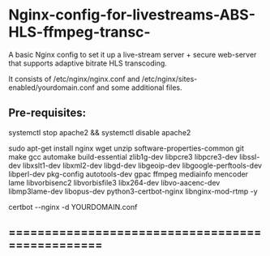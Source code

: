 # Nginx-config-for-livestreams-ABS-HLS-ffmpeg-transc-
A basic Nginx config to set it up a live-stream server + secure web-server that supports adaptive bitrate HLS transcoding.

It consists of /etc/nginx/nginx.conf  and /etc/nginx/sites-enabled/yourdomain.conf  and some additional files.

Pre-requisites:
---------------

systemctl stop apache2 && systemctl disable apache2

sudo apt-get install nginx wget unzip software-properties-common git make gcc automake build-essential zlib1g-dev libpcre3 libpcre3-dev libssl-dev libxslt1-dev libxml2-dev libgd-dev libgeoip-dev libgoogle-perftools-dev libperl-dev pkg-config autotools-dev gpac ffmpeg mediainfo mencoder lame libvorbisenc2 libvorbisfile3 libx264-dev libvo-aacenc-dev libmp3lame-dev libopus-dev python3-certbot-nginx libnginx-mod-rtmp -y

certbot --nginx -d YOURDOMAIN.conf

================================================
------------------------------------------------
